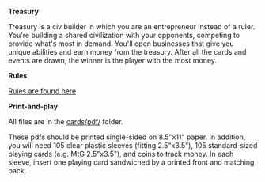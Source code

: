 **Treasury**

Treasury is a civ builder in which you are an entrepreneur instead of a ruler.  You're building a shared civilization with your opponents, competing to provide what's most in demand.  You'll open businesses that give you unique abilities and earn money from the treasury.  After all the cards and events are drawn, the winner is the player with the most money.

**Rules** 

[Rules are found here](https://docs.google.com/document/d/1gaHty8RYuBbxR00KSGbZ7qdhDV-BFLsETtHJ691S5Ys/edit?usp=sharing)

**Print-and-play**

All files are in the [cards/pdf/](https://github.com/jaafit/treasury/tree/master/cards/pdf) folder. 

These pdfs should be printed single-sided on 8.5"x11" paper.  In addition, you will need 105 clear plastic sleeves (fitting 2.5"x3.5"), 105 standard-sized playing cards (e.g. MtG 2.5"x3.5"), and coins to track money.  In each sleeve, insert one playing card sandwiched by a printed front and matching back.
